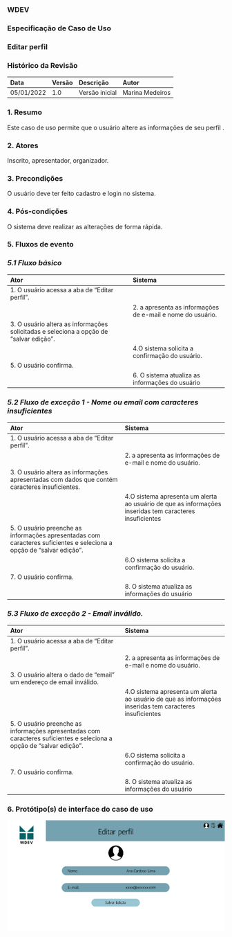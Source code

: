 ### WDEV
### Especificação de Caso de Uso
### Editar perfil

### Histórico da Revisão

|   Data   | Versão|   Descrição  |        Autor              |
|:---------|:------|:-------------|:--------------------------|
|05/01/2022|  1.0  |Versão inicial| Marina Medeiros           | 


### 1. Resumo
Este caso de uso permite que o usuário altere as informações de seu perfil .

### 2. Atores
Inscrito, apresentador, organizador.

### 3. Precondições 
O usuário deve ter feito cadastro e login no sistema.

### 4. Pós-condições 
O sistema deve realizar as alterações de forma rápida.

### 5. Fluxos de evento
### *5.1 Fluxo básico*
|   Ator   | Sistema |
|:---------|:------|
|1. O usuário acessa a aba de “Editar perfil”.| |
| | 2. a apresenta as informações de e-mail e nome do usuário.|
|3. O usuário altera as informações solicitadas e seleciona a opção de “salvar edição”.| |
| |4.O sistema solicita a confirmação do usuário.|
|5. O usuário confirma.| |
| |6. O sistema atualiza as informações do usuário|

### *5.2 Fluxo de exceção 1 - Nome ou email com caracteres insuficientes*
|   Ator   | Sistema |
|:---------|:------|
|1. O usuário acessa a aba de “Editar perfil”.| |
| | 2. a apresenta as informações de e-mail e nome do usuário.|
|3. O usuário altera as informações apresentadas com dados que contém caracteres insuficientes.| |
| |4.O sistema apresenta um alerta ao usuário de que as informações inseridas tem caracteres insuficientes|
|5. O usuário preenche as informações apresentadas com caracteres suficientes e seleciona a opção de “salvar edição”.| |
| |6.O sistema solicita a confirmação do usuário.|
|7. O usuário confirma.| |
| |8. O sistema atualiza as informações do usuário|

### *5.3 Fluxo de exceção 2 - Email inválido.*
|   Ator   | Sistema |
|:---------|:------|
|1. O usuário acessa a aba de “Editar perfil”.| |
| | 2. a apresenta as informações de e-mail e nome do usuário.|
|3. O usuário altera o dado de “email” um endereço de email inválido.| |
| |4.O sistema apresenta um alerta ao usuário de que as informações inseridas tem caracteres insuficientes|
|5. O usuário preenche as informações apresentadas com caracteres suficientes e seleciona a opção de “salvar edição”.| |
| |6.O sistema solicita a confirmação do usuário.|
|7. O usuário confirma.| |
| |8. O sistema atualiza as informações do usuário|

### 6. Protótipo(s) de interface do caso de uso
![Pagina de Eventos](https://github.com/PI-InfoWeb-CNAT/eventos/blob/main/CasosDeUso/EditarPerfil%20-%20Geral.png)
